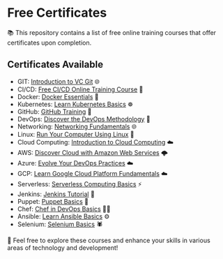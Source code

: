 # Free Certificates

📚 This repository contains a list of free online training courses that offer certificates upon completion.

## Certificates Available

- GIT: [Introduction to VC Git](http://learn.microsoft.com/training/paths/intro-to-vc-git/) 🌐
- CI/CD: [Free CI/CD Online Training Course](http://simplilearn.com/free-ci-cd-online-training-course-skillup) 🚀
- Docker: [Docker Essentials](http://cognitiveclass.ai/courses/docker-essentials) 🐳
- Kubernetes: [Learn Kubernetes Basics](http://simplilearn.com/learn-kubernetes-basics-free-course-skillup) ☸️
- GitHub: [GitHub Training](http://learn.microsoft.com/training/github/) 🐙
- DevOps: [Discover the DevOps Methodology](http://openclassrooms.com/courses/7853556-discover-the-devops-methodology) 🔄
- Networking: [Networking Fundamentals](http://learn.saylor.org/course/view.php?id=84) 🌐
- Linux: [Run Your Computer Using Linux](http://openclassrooms.com/en/courses/7137831-run-your-computer-using-linux) 🐧
- Cloud Computing: [Introduction to Cloud Computing](http://cognitiveclass.ai/courses/introduction-to-cloud) ☁️
- AWS: [Discover Cloud with Amazon Web Services](http://openclassrooms.com/courses/7864796-discover-cloud-with-amazon-web-services) 🌩️
- Azure: [Evolve Your DevOps Practices](http://learn.microsoft.com/training/paths/evolve-your-devops-practices/) ☁️
- GCP: [Learn Google Cloud Platform Fundamentals](http://simplilearn.com/learn-google-cloud-platform-fundamentals-free-course-skillup) ☁️
- Serverless: [Serverless Computing Basics](http://mygreatlearning.com/academy/learn-for-free/courses/serverless-computing) ⚡
- Jenkins: [Jenkins Tutorial](http://mygreatlearning.com/academy/learn-for-free/courses/jenkins-tutorial) 🚀
- Puppet: [Puppet Basics](http://simplilearn.com/free-course-to-learn-puppet-basics-skillup) 🤖
- Chef: [Chef in DevOps Basics](http://simplilearn.com/chef-in-devops-basics-free-course-skillup) 👨‍🍳
- Ansible: [Learn Ansible Basics](http://simplilearn.com/learn-ansible-basics-free-course-skillup) ⚙️
- Selenium: [Selenium Basics](http://mygreatlearning.com/academy/learn-for-free/courses/selenium-basics) 🕷️

🌟 Feel free to explore these courses and enhance your skills in various areas of technology and development!

